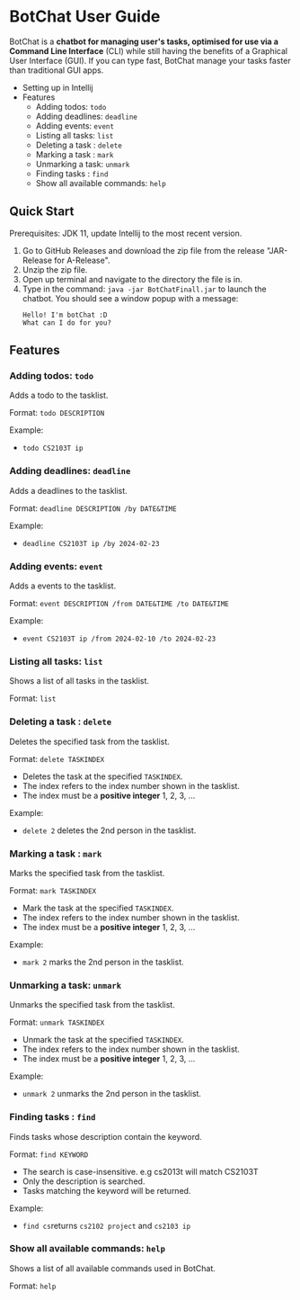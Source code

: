 # BotChat User Guide

BotChat is a **chatbot for managing user's tasks, optimised for use via a Command Line Interface** (CLI) while still having the benefits of a Graphical User Interface (GUI). If you can type fast, BotChat manage your tasks faster than traditional GUI apps.

- Setting up in Intellij
- Features
  - Adding todos: `todo`
  - Adding deadlines: `deadline`
  - Adding events: `event`
  - Listing all tasks: `list`
  - Deleting a task : `delete`
  - Marking a task : `mark`
  - Unmarking a task: `unmark`
  - Finding tasks : `find`
  - Show all available commands: `help`

## Quick Start

Prerequisites: JDK 11, update Intellij to the most recent version.

1. Go to GitHub Releases and download the zip file from the release "JAR-Release for A-Release".
2. Unzip the zip file.
3. Open up terminal and navigate to the directory the file is in.
4. Type in the command: `java -jar BotChatFinall.jar` to launch the chatbot. You should see a window popup with a message:
   ```
   Hello! I'm botChat :D
   What can I do for you?
   ```
   
## Features

### Adding todos: `todo`

Adds a todo to the tasklist.

Format: `todo DESCRIPTION`

Example:
- `todo CS2103T ip`

### Adding deadlines: `deadline`

Adds a deadlines to the tasklist.

Format: `deadline DESCRIPTION /by DATE&TIME`

Example:
- `deadline CS2103T ip /by 2024-02-23`

### Adding events: `event`

Adds a events to the tasklist.

Format: `event DESCRIPTION /from DATE&TIME /to DATE&TIME`

Example:
- `event CS2103T ip /from 2024-02-10 /to 2024-02-23`

### Listing all tasks: `list`

Shows a list of all tasks in the tasklist.

Format: `list`

### Deleting a task : `delete`

Deletes the specified task from the tasklist.

Format: `delete TASKINDEX`

- Deletes the task at the specified `TASKINDEX`.
- The index refers to the index number shown in the tasklist.
- The index must be a **positive integer** 1, 2, 3, …​

Example:
- `delete 2` deletes the 2nd person in the tasklist.

### Marking a task : `mark`

Marks the specified task from the tasklist.

Format: `mark TASKINDEX`

- Mark the task at the specified `TASKINDEX`.
- The index refers to the index number shown in the tasklist.
- The index must be a **positive integer** 1, 2, 3, …​

Example:
- `mark 2` marks the 2nd person in the tasklist.

### Unmarking a task: `unmark`

Unmarks the specified task from the tasklist.

Format: `unmark TASKINDEX`

- Unmark the task at the specified `TASKINDEX`.
- The index refers to the index number shown in the tasklist.
- The index must be a **positive integer** 1, 2, 3, …​

Example:
- `unmark 2` unmarks the 2nd person in the tasklist.

### Finding tasks : `find`

Finds tasks whose description contain the keyword.

Format: `find KEYWORD`

- The search is case-insensitive. e.g cs2013t will match CS2103T
- Only the description is searched.
- Tasks matching the keyword will be returned.

Example:
- `find cs`returns `cs2102 project` and `cs2103 ip`

### Show all available commands: `help`

Shows a list of all available commands used in BotChat.

Format: `help`
